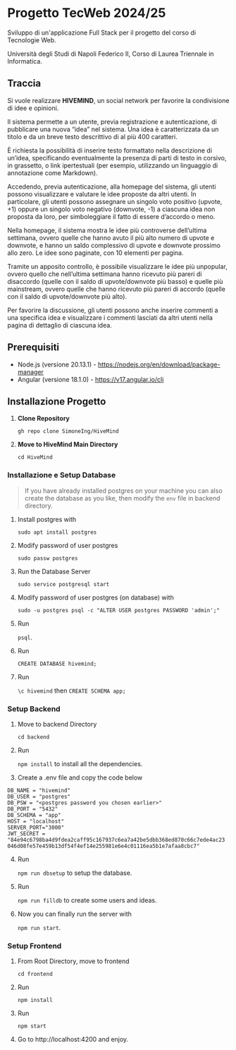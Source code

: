 # Progetto TecWeb 2024/25

Sviluppo di un'applicazione Full Stack per il progetto del corso di Tecnologie Web.  

Università degli Studi di Napoli Federico II, Corso di Laurea Triennale in Informatica.


## Traccia 

Si vuole realizzare **HIVEMIND**, un social network per favorire la condivisione di idee e opinioni. 

Il sistema permette a un utente, previa registrazione e autenticazione, di pubblicare una nuova “idea” nel sistema. 
Una idea è caratterizzata da un titolo e da un breve testo descrittivo di al più 400 caratteri.

È richiesta la possibilità di inserire testo formattato nella descrizione di un’idea, specificando eventualmente la presenza di parti di testo in corsivo, in grassetto, o link ipertestuali (per esempio, utilizzando un linguaggio di annotazione come Markdown).

Accedendo, previa autenticazione, alla homepage del sistema, gli utenti possono visualizzare e valutare le idee proposte da altri utenti.
In particolare, gli utenti possono assegnare un singolo voto positivo (upvote, +1) oppure un singolo voto negativo (downvote, -1) a ciascuna idea non proposta da loro, per simboleggiare il fatto di essere d’accordo o meno.

Nella homepage, il sistema mostra le idee più controverse dell’ultima settimana, ovvero quelle che hanno avuto il più alto numero di upvote e downvote, e hanno un saldo complessivo di upvote e downvote prossimo allo zero. 
Le idee sono paginate, con 10 elementi per pagina.

Tramite un apposito controllo, è possibile visualizzare le idee più unpopular, ovvero quello che nell’ultima settimana hanno ricevuto più pareri di disaccordo (quelle con il saldo di upvote/downvote più basso) e quelle più mainstream, ovvero quelle che hanno ricevuto più pareri di accordo (quelle con il saldo di upvote/downvote più alto).

Per favorire la discussione, gli utenti possono anche inserire commenti a una specifica idea e
visualizzare i commenti lasciati da altri utenti nella pagina di dettaglio di ciascuna idea.

## Prerequisiti 

- Node.js (versione 20.13.1) - https://nodejs.org/en/download/package-manager
- Angular (versione 18.1.0) - https://v17.angular.io/cli


## Installazione Progetto

1. **Clone Repository** 

    `gh repo clone SimoneIng/HiveMind` 

2. **Move to HiveMind Main Directory** 
    
    `cd HiveMind`

### Installazione e Setup Database 

> If you have already installed postgres on your machine you can also create the database as you like, then modify the `env` file in backend directory.

1. Install postgres with 

    `sudo apt install postgres`
2. Modify password of user postgres 

    `sudo passw postgres`
3. Run the Database Server 

    `sudo service postgresql start`
4. Modify password of user postgres (on database) with 

    `sudo -u postgres psql -c "ALTER USER postgres PASSWORD 'admin';"`
5. Run 

    `psql`. 
6. Run 
    
    `CREATE DATABASE hivemind;`
7. Run 

    `\c hivemind` then `CREATE SCHEMA app;` 

### Setup Backend 

1. Move to backend Directory 

    `cd backend`
2. Run 

    `npm install` to install all the dependencies. 

3. Create a .env file and copy the code below 

```
DB_NAME = "hivemind"
DB_USER = "postgres"
DB_PSW = "<postgres password you chosen earlier>"
DB_PORT = "5432"
DB_SCHEMA = "app"
HOST = "localhost"
SERVER_PORT="3000"
JWT_SECRET = "84e94c6798ba4d9fdea2caff95c167937c6ea7a42be5dbb368ed870c66c7ede4ac23
046d08fe57e459b13df54f4ef14e255981e6e4c01116ea5b1e7afaa8cbc7"
```

4. Run 

    `npm run dbsetup` to setup the database. 
5. Run 

    `npm run filldb` to create some users and ideas.
6. Now you can finally run the server with 

    `npm run start`. 

### Setup Frontend 

1. From Root Directory, move to frontend 

    `cd frontend`
2. Run 

    `npm install`
3. Run 

    `npm start`

4. Go to http://localhost:4200 and enjoy. 
